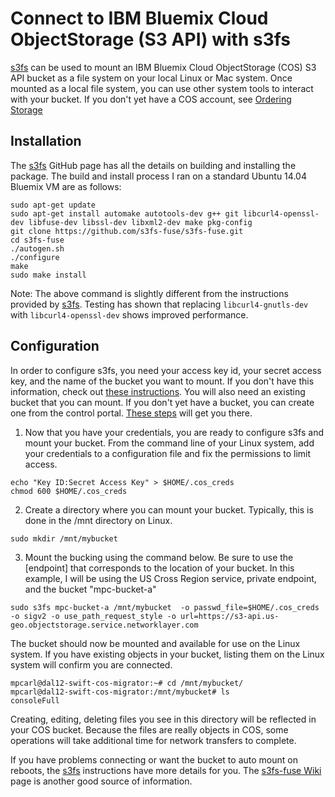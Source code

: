 # Connect to IBM Bluemix Cloud ObjectStorage (S3 API) with s3fs
[s3fs] can be used to mount an IBM Bluemix Cloud ObjectStorage (COS) S3 API bucket as a file system on your local Linux or Mac system. Once mounted as a local file system, you can use other system tools to interact with your bucket. If you don't yet have a COS account, see [Ordering Storage][order]

## Installation
The [s3fs] GitHub page has all the details on building and installing the package. The build and install process I ran on a standard Ubuntu 14.04 Bluemix VM are as follows:

```
sudo apt-get update
sudo apt-get install automake autotools-dev g++ git libcurl4-openssl-dev libfuse-dev libssl-dev libxml2-dev make pkg-config
git clone https://github.com/s3fs-fuse/s3fs-fuse.git
cd s3fs-fuse
./autogen.sh
./configure
make
sudo make install
```
Note: The above command is slightly different from the instructions provided by [s3fs][s3fs]. Testing has shown that replacing `libcurl4-gnutls-dev` with `libcurl4-openssl-dev` shows improved performance.

## Configuration
In order to configure s3fs, you need your access key id, your secret access key, and the name of the bucket you want to mount. If you don't have this information, check out [these instructions][creds]. You will also need an existing bucket that you can mount. If you don't yet have a bucket, you can create one from the control portal. [These steps][buckets] will get you there.

1. Now that you have your credentials, you are ready to configure s3fs and mount your bucket.
From the command line of your Linux system, add your credentials to a configuration file and fix the permissions to limit access.

```
echo "Key ID:Secret Access Key" > $HOME/.cos_creds
chmod 600 $HOME/.cos_creds
```

2. Create a directory where you can mount your bucket. Typically, this is done in the /mnt directory on Linux.
```
sudo mkdir /mnt/mybucket
```

3. Mount the bucking using the command below. Be sure to use the [endpoint] that corresponds to the location of your bucket. In this example, I will be using the US Cross Region service, private endpoint, and the bucket "mpc-bucket-a"

```
sudo s3fs mpc-bucket-a /mnt/mybucket  -o passwd_file=$HOME/.cos_creds -o sigv2 -o use_path_request_style -o url=https://s3-api.us-geo.objectstorage.service.networklayer.com
```

The bucket should now be mounted and available for use on the Linux system. If you have existing objects in your bucket, listing them on the Linux system will confirm you are connected.
```
mpcarl@dal12-swift-cos-migrator:~# cd /mnt/mybucket/
mpcarl@dal12-swift-cos-migrator:/mnt/mybucket# ls
consoleFull
```


Creating, editing, deleting files you see in this directory will be reflected in your COS bucket. Because the files are really objects in COS, some operations will take additional time for network transfers to complete.

If you have problems connecting or want the bucket to auto mount on reboots, the [s3fs] instructions have more details for you. The [s3fs-fuse Wiki][s3fs-wiki] page is another good source of information.


[s3fs]:  https://github.com/s3fs-fuse/s3fs-fuse
[sl]: https://control.softlayer.com
[slos]: https://control.softlayer.com/storage/objectstorage
[creds]: find_os_credentials
[order]: https://ibm-public-cos.github.io/crs-docs/ordering-storage
[buckets]: https://ibm-public-cos.github.io/crs-docs/storing-and-retrieving-objects
[s3fs-wiki]: https://github.com/s3fs-fuse/s3fs-fuse/wiki
